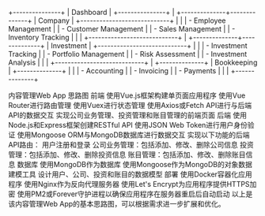 +---------------+
|   Dashboard   |
+---------------+
        |
+--------------+--------------+
|         Company            |
+----------------------------+
|                            |
| - Employee Management      |
| - Customer Management      |
| - Sales Management         |
| - Inventory Tracking       |
|                            |
+----------------------------+
        |
+--------------+--------------+
|       Investment           |
+----------------------------+
|                            |
| - Investment Tracking      |
| - Portfolio Management     |
| - Risk Assessment          |
| - Investment Analysis      |
|                            |
+----------------------------+
        |
+--------------+
|  Bookkeeping |
+--------------+
|              |
| - Accounting |
| - Invoicing  |
| - Payments   |
|              |
+--------------+

内容管理Web App 思路图
前端
使用Vue.js框架构建单页面应用程序
使用Vue Router进行路由管理
使用Vuex进行状态管理
使用Axios或Fetch API进行与后端API的数据交互
实现公司业务管理、投资管理和账目管理的前端页面
后端
使用Node.js和Express框架创建RESTful API
使用JSON Web Token进行用户身份验证
使用Mongoose ORM与MongoDB数据库进行数据交互
实现以下功能的后端API路由：
用户注册和登录
公司业务管理：包括添加、修改、删除公司信息
投资管理：包括添加、修改、删除投资信息
账目管理：包括添加、修改、删除账目信息
数据库
使用MongoDB作为数据库
使用Mongoose作为MongoDB的对象数据建模工具
设计用户、公司、投资和账目的数据模型
部署
使用Docker容器化应用程序
使用Nginx作为反向代理服务器
使用Let's Encrypt为应用程序提供HTTPS加密
使用PM2或Forever守护进程以确保应用程序在服务器重启后自动启动
以上是该内容管理Web App的基本思路图，可以根据需求进一步扩展和优化。
